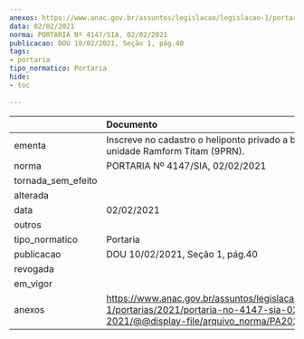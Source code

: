 ```yaml
---
anexos: https://www.anac.gov.br/assuntos/legislacao/legislacao-1/portarias/2021/portaria-no-4147-sia-02-02-2021/@@display-file/arquivo_norma/PA2021-4147.pdf
data: 02/02/2021
norma: PORTARIA Nº 4147/SIA, 02/02/2021
publicacao: DOU 10/02/2021, Seção 1, pág.40
tags:
- portaria
tipo_normatico: Portaria
hide: 
- toc 
 
---
```


|                    | Documento                                                                                                                                            |
|:-------------------|:-----------------------------------------------------------------------------------------------------------------------------------------------------|
| ementa             | Inscreve no cadastro o heliponto privado a bordo da unidade Ramform Titam (9PRN).                                                                    |
| norma              | PORTARIA Nº 4147/SIA, 02/02/2021                                                                                                                     |
| tornada_sem_efeito |                                                                                                                                                      |
| alterada           |                                                                                                                                                      |
| data               | 02/02/2021                                                                                                                                           |
| outros             |                                                                                                                                                      |
| tipo_normatico     | Portaria                                                                                                                                             |
| publicacao         | DOU 10/02/2021, Seção 1, pág.40                                                                                                                      |
| revogada           |                                                                                                                                                      |
| em_vigor           |                                                                                                                                                      |
| anexos             | https://www.anac.gov.br/assuntos/legislacao/legislacao-1/portarias/2021/portaria-no-4147-sia-02-02-2021/@@display-file/arquivo_norma/PA2021-4147.pdf |